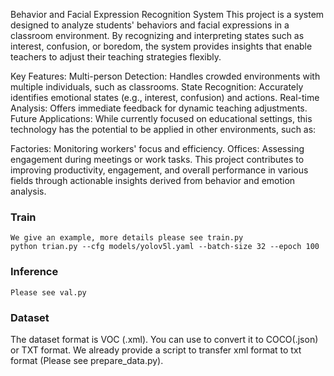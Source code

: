 Behavior and Facial Expression Recognition System
This project is a system designed to analyze students' behaviors and facial expressions in a classroom environment. By recognizing and interpreting states such as interest, confusion, or boredom, the system provides insights that enable teachers to adjust their teaching strategies flexibly.

Key Features:
Multi-person Detection: Handles crowded environments with multiple individuals, such as classrooms.
State Recognition: Accurately identifies emotional states (e.g., interest, confusion) and actions.
Real-time Analysis: Offers immediate feedback for dynamic teaching adjustments.
Future Applications:
While currently focused on educational settings, this technology has the potential to be applied in other environments, such as:

Factories: Monitoring workers' focus and efficiency.
Offices: Assessing engagement during meetings or work tasks.
This project contributes to improving productivity, engagement, and overall performance in various fields through actionable insights derived from behavior and emotion analysis.

### Train

```
We give an example, more details please see train.py
python trian.py --cfg models/yolov5l.yaml --batch-size 32 --epoch 100 
```

### Inference

```
Please see val.py
```

### Dataset

The dataset format is VOC (.xml). You can use to convert it to COCO(.json) or TXT format. We already provide a script to transfer  xml format to txt format (Please see prepare_data.py).
